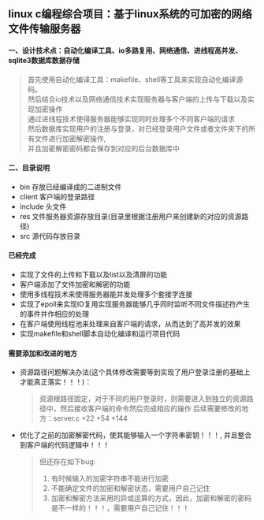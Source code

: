 ## linux c编程综合项目：**基于linux系统的可加密的网络文件传输服务器**

#### 一、设计技术点：自动化编译工具、io多路复用、网络通信、进线程高并发、sqlite3数据库数据存储
> 首先使用自动化编译工具：makefile、shell等工具来实现自动化编译源码。  
> 然后结合io技术以及网络通信技术实现服务器与客户端的上传与下载以及实现加密操作  
> 通过进线程技术使得服务器能够实现同时处理多个不同客户端的请求  
> 然后数据库实现用户的注册与登录，对已经登录用户文件或者文件夹下的所有文件进行加密解密操作,  
> 并且加密解密密码都会保存到对应的后台数据库中


#### 二、目录说明
- bin     存放已经编译成的二进制文件
- client  客户端的登录路径
- include 头文件
- res     文件服务器资源存放目录(目录里根据注册用户来创建新的对应的资源路径)
- src     源代码存放目录

#### 已经完成
- 实现了文件的上传和下载以及list以及清屏的功能
- 客户端添加了文件加密和解密的功能
- 使用多线程技术来使得服务器能并发处理多个套接字连接
- 实现了epoll来实现IO复用实现服务器能够几乎同时监听不同文件描述符产生的事件并作相应的处理
- 在客户端使用线程池来处理来自客户端的请求，从而达到了高并发的效果
- 实现makefile和shell脚本自动化编译和运行项目代码

#### 需要添加和改进的地方
- 资源路径问题解决办法(这个具体修改需要等到实现了用户登录注册的基础上才能真正落实！！！)：
  > 资源根路径固定，对于不同的用户登录时，则需要进入到独立的资源路径中，然后接收客户端的命令然后完成相应的操作
  > 后续需要修改的地方：server.c +22 +54 +144 
- 优化了之前的加密解密代码，使其能够输入一个字符串密钥！！！, 并且整合到客户端的代码逻辑中！！！
	> 但还存在如下bug:
	> 1. 有时候输入的加密字符串不能进行加密
	> 2. 不能确定文件的加密和解密状态，需要用户自己记住
	> 3. 加密和解密方法采用的异或运算的方式，因此，加密和解密的密码是不一样的！！！，需要用户自己记住！！！
